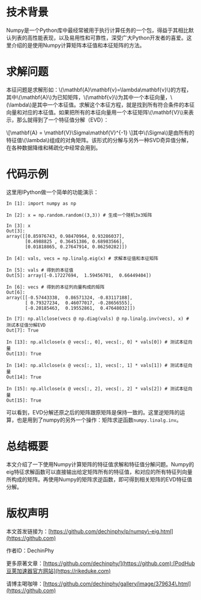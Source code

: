 
# 技术背景


Numpy是一个Python库中最经常被用于执行计算任务的一个包，得益于其相比默认列表的高性能表现，以及易用性和可靠性，深受广大Python开发者的喜爱。这里介绍的是使用Numpy计算矩阵本征值和本征矩阵的方法。


# 求解问题


本征问题是求解形如：\\(\\mathbf{A}\\mathbf{v}\=\\lambda\\mathbf{v}\\)的方程，其中\\(\\mathbf{A}\\)为已知矩阵，\\(\\mathbf{v}\\)为其中一个本征向量，\\(\\lambda\\)是其中一个本征值。求解这个本征方程，就是找到所有符合条件的本征向量和对应的本征值。如果把所有的本征向量用一个本征矩阵\\(\\mathbf{V}\\)来表示，那么就得到了一个特征值分解（EVD）：


\\\[\\mathbf{A} \= \\mathbf{V}\\Sigma\\mathbf{V}^{\-1}
\\]其中\\(\\Sigma\\)是由所有的特征值\\(\\lambda\\)组成的对角矩阵。该形式的分解与另外一种SVD奇异值分解，在各种数据降维和稀疏化中经常会用到。


# 代码示例


这里用IPython做一个简单的功能演示：



```
In [1]: import numpy as np

In [2]: x = np.random.random((3,3)) # 生成一个随机3x3矩阵

In [3]: x
Out[3]: 
array([[0.85976743, 0.98470964, 0.93286037],
       [0.4988825 , 0.36451386, 0.68983566],
       [0.01818865, 0.27647914, 0.86250282]])

In [4]: vals, vecs = np.linalg.eig(x) # 求解本征值和本征矩阵

In [5]: vals # 得到的本征值
Out[5]: array([-0.17227694,  1.59456701,  0.66449404])

In [6]: vecs # 得到的本征列向量构成的矩阵
Out[6]: 
array([[-0.57443338,  0.86571324, -0.83117188],
       [ 0.79327234,  0.46077017, -0.28656555],
       [-0.20185463,  0.19552861,  0.47648032]])

In [7]: np.allclose(vecs @ np.diag(vals) @ np.linalg.inv(vecs), x) # 测试本征值分解EVD
Out[7]: True

In [13]: np.allclose(x @ vecs[:, 0], vecs[:, 0] * vals[0]) # 测试本征向量
Out[13]: True

In [14]: np.allclose(x @ vecs[:, 1], vecs[:, 1] * vals[1]) # 测试本征向量
Out[14]: True

In [15]: np.allclose(x @ vecs[:, 2], vecs[:, 2] * vals[2]) # 测试本征向量
Out[15]: True

```

可以看到，EVD分解还原之后的矩阵跟原矩阵是保持一致的。这里逆矩阵的运算，也是用到了numpy的另外一个操作：矩阵求逆函数`numpy.linalg.inv`。


# 总结概要


本文介绍了一下使用Numpy计算矩阵的特征值求解和特征值分解问题。Numpy的eig特征求解函数可以直接输出给定矩阵所有的特征值，和对应的所有特征列向量所构成的矩阵。再使用Numpy的矩阵求逆函数，即可得到相关矩阵的EVD特征值分解。


# 版权声明


本文首发链接为：[https://github.com/dechinphy/p/numpy\-eig.html](https://github.com)


作者ID：DechinPhy


更多原著文章：[https://github.com/dechinphy/](https://github.com):[PodHub豆荚加速器官方网站](https://rikeduke.com)


请博主喝咖啡：[https://github.com/dechinphy/gallery/image/379634\.html](https://github.com)


